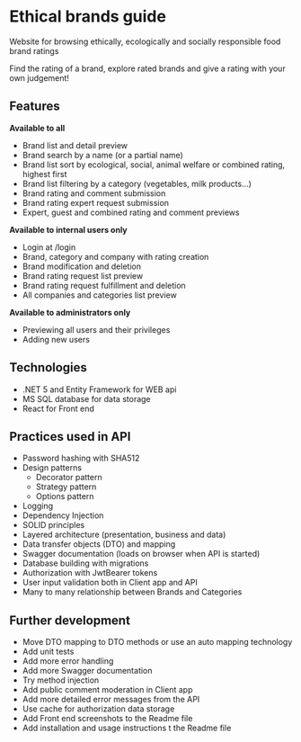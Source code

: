 # Ethical brands guide

Website for browsing ethically, ecologically and socially responsible food brand ratings

Find the rating of a brand, explore rated brands and give a rating with your own judgement!

## Features

**Available to all**

- Brand list and detail preview
- Brand search by a name (or a partial name)
- Brand list sort by ecological, social, animal welfare or combined rating, highest first
- Brand list filtering by a category (vegetables, milk products...)
- Brand rating and comment submission
- Brand rating expert request submission
- Expert, guest and combined rating and comment previews

**Available to internal users only**

- Login at /login
- Brand, category and company with rating creation
- Brand modification and deletion
- Brand rating request list preview
- Brand rating request fulfillment and deletion
- All companies and categories list preview

**Available to administrators only**

- Previewing all users and their privileges
- Adding new users

## Technologies

- .NET 5 and Entity Framework for WEB api
- MS SQL database for data storage
- React for Front end

## Practices used in API

- Password hashing with SHA512
- Design patterns
  - Decorator pattern
  - Strategy pattern
  - Options pattern
- Logging
- Dependency Injection
- SOLID principles
- Layered architecture (presentation, business and data)
- Data transfer objects (DTO) and mapping
- Swagger documentation (loads on browser when API is started)
- Database building with migrations
- Authorization with JwtBearer tokens
- User input validation both in Client app and API
- Many to many relationship between Brands and Categories

## Further development

- Move DTO mapping to DTO methods or use an auto mapping technology
- Add unit tests
- Add more error handling
- Add more Swagger documentation
- Try method injection
- Add public comment moderation in Client app
- Add more detailed error messages from the API
- Use cache for authorization data storage
- Add Front end screenshots to the Readme file
- Add installation and usage instructions t the Readme file